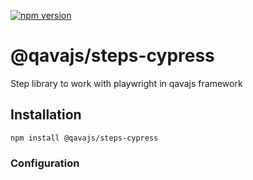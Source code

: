[![npm version](https://badge.fury.io/js/@qavajs%2Fsteps-cypress.svg)](https://badge.fury.io/js/@qavajs%2Fsteps-cypress)

# @qavajs/steps-cypress
Step library to work with playwright in qavajs framework

## Installation

`npm install @qavajs/steps-cypress`

### Configuration



